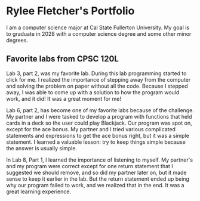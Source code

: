 
# Rylee Fletcher's Portfolio 

I am a computer science major at Cal State Fullerton University. My goal is to graduate in 2028 with a computer science degree and some other minor degrees. 

## Favorite labs from CPSC 120L

Lab 3, part 2, was my favorite lab. During this lab programming started to click for me. I realized the importance of stepping away from the computer and solving the problem on paper without all the code. Because I stepped away, I was able to come up with a solution to how the program would work, and it did! It was a great moment for me! 

Lab 6, part 2, has become one of my favorite labs because of the challenge. My partner and I were tasked to develop a program with functions that held cards in a deck so the user could play Blackjack. Our program was spot on, except for the ace bonus. My partner and I tried various complicated statements and expressions to get the ace bonus right, but it was a simple statement. I learned a valuable lesson: try to keep things simple because the answer is usually simple.

In Lab 8, Part 1, I learned the importance of listening to myself. My partner's and my program were correct except for one return statement that I suggested we should remove, and so did my partner later on, but it made sense to keep it earlier in the lab. But the return statement ended up being why our program failed to work, and we realized that in the end. It was a great learning experience.
